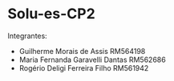 # Solu-es-CP2

Integrantes:
- Guilherme Morais de Assis  RM564198
- Maria Fernanda Garavelli Dantas  RM562686
- Rogério Deligi Ferreira Filho  RM561942
